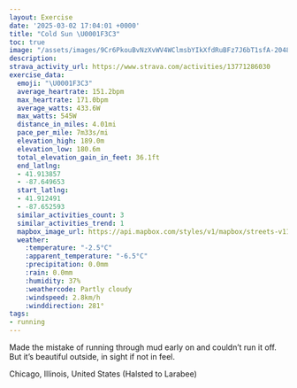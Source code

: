 ```yaml
---
layout: Exercise
date: '2025-03-02 17:04:01 +0000'
title: "Cold Sun \U0001F3C3"
toc: true
image: "/assets/images/9Cr6PkouBvNzXvWV4WClmsbYIkXfdRuBFz7J6bT1sfA-2048x1537.jpg.jpeg"
description:
strava_activity_url: https://www.strava.com/activities/13771286030
exercise_data:
  emoji: "\U0001F3C3"
  average_heartrate: 151.2bpm
  max_heartrate: 171.0bpm
  average_watts: 433.6W
  max_watts: 545W
  distance_in_miles: 4.01mi
  pace_per_mile: 7m33s/mi
  elevation_high: 189.0m
  elevation_low: 180.6m
  total_elevation_gain_in_feet: 36.1ft
  end_latlng:
  - 41.913857
  - -87.649653
  start_latlng:
  - 41.912491
  - -87.652593
  similar_activities_count: 3
  similar_activities_trend: 1
  mapbox_image_url: https://api.mapbox.com/styles/v1/mapbox/streets-v11/static/path-5+787af2-1.0(ygy~F~h~uO%3Fu%40C%7D%40%40oAG%7B%40FaAE_CEi%40A_BEi%40%40yEIuC%40oBAc%40%3FeA%40i%40%3FwD%40g%40ACE%3Fa%40%40gAAUBGEDaAIuCEmGE%7D%40D%7DACiCE%5DK%5DAmAEe%40B_%40%40gBE%7DABk%40Cs%40%40mAEgA%40wCFy%40EcAB_%40IuBQaAH%5D%3FQPqA%3FYCm%40G_%40c%40eA_%40%7DD%3Fe%40Bs%40QuAOo%40Py%40BWAwBBoDsAyGQBiBtA%7DCfBoBx%40%7DCdAq%40Ny%40TsDt%40s%40FuAR_ADkB%5EwCn%40w%40L%7BFnAe%40Nm%40JsANy%40%40e%40Ae%40Kc%40SeCeBE%3F_%40RKNBl%40Qv%40C%5E%3Fb%40Df%40X%60BFN%3Fd%40b%40tF%40l%40GzAN%60%40Jr%40%3FNWlAA%60%40J%7CAB%60AT%7C%40D%5CAv%40%40bADl%40DHZGh%40%40d%40CjA%40f%40Cb%40%3F%60%40Ih%40E%60ABv%40Cl%40%40b%40C%7C%40Bf%40A%7CBDp%40GJC%5CQt%40Kn%40HR%3Ff%40DP%3FREP%40XE%5EHb%40ARCjA%40VAD%40LXJBXIr%40_%40RAf%40J%40FAbDFf%40EfCHxALKJAD%40RVHB%7CAFxAEr%40GjACF%40%40%5CBBJBdCO%5C%3FzAjBVf%40TLTTN%60%40Hp%40%40hCAxC%40fBEdBH%60EDJB%40bBID%40BBAnBDhACrCDnBAbADfD%3FnC),pin-s-s+e5b22e(-87.65088,41.91373),pin-s-f+89ae00(-87.64777000000002,41.91392000000001)/auto/800x800?access_token=pk.eyJ1Ijoiam9zaGJlY2ttYW4iLCJhIjoiY205eWR2aDd1MWZ6djJrbXc4a3M0bWZleiJ9.XiG9OWkNcZk2QzjJbxLB4A
  weather:
    :temperature: "-2.5°C"
    :apparent_temperature: "-6.5°C"
    :precipitation: 0.0mm
    :rain: 0.0mm
    :humidity: 37%
    :weathercode: Partly cloudy
    :windspeed: 2.8km/h
    :winddirection: 281°
tags:
- running
---
```

Made the mistake of running through mud early on and couldn’t run it off. But it’s beautiful outside, in sight if not in feel.

Chicago, Illinois, United States (Halsted to Larabee)
